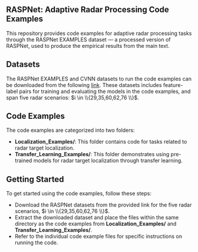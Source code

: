## RASPNet: Adaptive Radar Processing Code Examples
This repository provides code examples for adaptive radar processing tasks through the RASPNet EXAMPLES dataset — a processed version of RASPNet, used to produce the empirical results from the main text.

## Datasets
The RASPNet EXAMPLES and CVNN datasets to run the code examples can be downloaded from the following [link](https://www.sdms.afrl.af.mil/index.php?collection=raspnet). These datasets includes feature-label pairs for training and evaluating the models in the code examples, and span five radar scenarios: $i \in \\{29,35,60,62,76 \\}$.

## Code Examples
The code examples are categorized into two folders:

- **Localization_Examples/**: This folder contains code for tasks related to radar target localization.
- **Transfer_Learning_Examples/**: This folder demonstrates using pre-trained models for radar target localization through transfer learning.

## Getting Started
To get started using the code examples, follow these steps:
- Download the RASPNet datasets from the provided link for the five radar scenarios, $i \in \\{29,35,60,62,76 \\}$.
- Extract the downloaded dataset and place the files within the same directory as the code examples from **Localization_Examples/** and **Transfer_Learning_Examples/**.
- Refer to the individual code example files for specific instructions on running the code.
